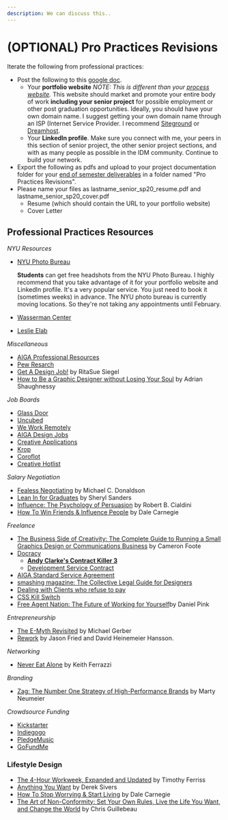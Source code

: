 ```yaml
---
description: We can discuss this..
---
```


# \(OPTIONAL\) Pro Practices Revisions

Iterate the following from professional practices:

* Post the following to this [google doc](https://docs.google.com/document/d/1OcgV14fQ-5CF06pYlxactQf4kqYFKBWtfOupdwr-h5s/edit?usp=sharing). 
  * Your **portfolio website** _NOTE: This is different than your_ [_process website_](../pre-work/website.md)_._  This website should market and promote your entire body of work **including your senior project** for possible employment or other post graduation opportunities. Ideally, you should have your own domain name. I suggest getting your own domain name through an ISP \(Internet Service Provider. I recommend [Siteground](http://siteground.com) or [Dreamhost](http://dreamhost.com).
  * Your **LinkedIn profile**. Make sure you connect with me, your peers in this section of senior project, the other senior project sections, and with as many people as possible in the IDM community. Continue to build your network.
* Export the following as pdfs and upload to your project documentation folder for your [end of semester deliverables](./) in a folder named "Pro Practices Revisions".
* Please name your files as lastname\_senior\_sp20\_resume.pdf and lastname\_senior\_sp20\_cover.pdf 
  * Resume \(which should contain the URL to your portfolio website\)
  * Cover Letter

## Professional Practices Resources

_NYU Resources_

* [NYU Photo Bureau](https://www.nyu.edu/about/leadership-university-administration/office-of-the-president/university-relationsandpublicaffairs/public-affairs/photo-bureau.html)

  **Students** can get free headshots from the NYU Photo Bureau. I highly recommend that you take advantage of it for your portfolio website and LinkedIn profile. It's a very popular service. You just need to book it \(sometimes weeks\) in advance. The NYU photo bureau is currently moving locations. So they're not taking any appointments until February.

* [Wasserman Center](https://www.nyu.edu/students/student-information-and-resources/career-development-and-jobs.html)
* [Leslie Elab](http://entrepreneur.nyu.edu/)

_Miscellaneous_

* [AIGA Professional Resources](http://www.aiga.org/professional-resources)
* [Pew Resarch](http://www.pewresearch.org/)
* [Get A Design Job!](http://www.aiga.org/get-a-design-job) by RitaSue Siegel
* [How to Be a Graphic Designer without Losing Your Soul](https://www.amazon.com/Graphic-Designer-without-Losing-Expanded/dp/1568989830/ref=tmm_pap_swatch_0?_encoding=UTF8&qid=1516586778&sr=1-1-spell) by Adrian Shaughnessy 

_Job Boards_

* [Glass Door](http://glassdoor.com)
* [Uncubed](https://uncubed.com)
* [We Work Remotely](https://weworkremotely.com) 
* [AIGA Design Jobs](http://designjobs.aiga.org)
* [Creative Applications](http://www.creativeapplications.net/job-board)
* [Krop](http://www.krop.com)
* [Coroflot](http://www.coroflot.com/public/jobs_browse.asp)
* [Creative Hotlist](http://www.creativehotlist.com)

_Salary Negotiation_

* [Fealess Negotiating](https://www.amazon.com/Fearless-Negotiating-Michael-C-Donaldson/dp/1259584801/ref=sr_1_1_twi_pap_2?ie=UTF8&qid=1516674344&sr=8-1&keywords=fearless+negotiating) by Michael C. Donaldson
* [Lean In for Graduates](http://www.amazon.com/Lean-Graduates-Sheryl-Sandberg/dp/0385353677/ref=sr_1_1?ie=UTF8&qid=1442940600&sr=8-1&keywords=lean+in+for+graduates) by Sheryl Sanders 
* [Influence: The Psychology of Persuasion](https://www.amazon.com/Influence-Psychology-Persuasion-Robert-Cialdini/dp/006124189X/ref=sr_1_4?s=books&ie=UTF8&qid=1516674402&sr=1-4&keywords=influence) by Robert B. Cialdini
* [How To Win Friends & Influence People](https://www.amazon.com/How-Win-Friends-Influence-People-ebook/dp/B003WEAI4E/ref=sr_1_3?s=books&ie=UTF8&qid=1516674757&sr=1-3&keywords=dale+carnegie) by Dale Carnegie

_Freelance_

* [The Business Side of Creativity: The Complete Guide to Running a Small Graphics Design or Communications Business](https://www.amazon.com/Business-Side-Creativity-Comprehensive-Communications/dp/0393734005/ref=la_B00IMVP96O_1_1?s=books&ie=UTF8&qid=1516586595&sr=1-1) by Cameron Foote 
* [Docracy](http://www.docracy.com/doc/showalluserdocs?sortBy=4&page=1&userId=7435)
  * [**Andy Clarke's Contract Killer 3**](http://stuffandnonsense.co.uk/projects/contract-killer)
  * [Development Service Contract](https://www.docracy.com/7079/development-service-contract)
* [AIGA Standard Service Agreement](http://www.aiga.org/standard-agreement/)
* [smashing magazine: The Collective Legal Guide for Designers](http://www.smashingmagazine.com/2013/04/03/legal-guide-contract-samples-for-designers/)
* [Dealing with Clients who refuse to pay](http://www.smashingmagazine.com/2010/04/09/dealing-with-clients-who-refuse-to-pay)
* [CSS Kill Switch](http://csskillswitch.com)
* [Free Agent Nation: The Future of Working for Yourself](https://www.amazon.com/Free-Agent-Nation-Working-Yourself/dp/0446678791/ref=asap_bc?ie=UTF8)by Daniel Pink 

_Entrepreneurship_

* [The E-Myth Revisited](https://www.amazon.com/E-Myth-Revisited-Small-Businesses-About/dp/0887307280/ref=tmm_pap_swatch_0?_encoding=UTF8&qid=1516833277&sr=8-1) by Michael Gerber
* [Rework](https://www.amazon.com/Rework-Jason-Fried/dp/0307463745/ref=sr_1_1_twi_har_2?s=books&ie=UTF8&qid=1516586631&sr=1-1&keywords=rework) by Jason Fried and David Heinemeier Hansson.

_Networking_

* [Never Eat Alone](https://www.amazon.com/Never-Eat-Alone-Expanded-Updated/dp/B00H6JBFOS/ref=sr_1_1?s=books&ie=UTF8&qid=1516833304&sr=1-1&keywords=never+eat+alone) by Keith Ferrazzi 

_Branding_

* [Zag: The Number One Strategy of High-Performance Brands](https://www.amazon.com/Zag-Number-Strategy-High-Performance-Brands/dp/0321426770/ref=sr_1_3?ie=UTF8&qid=1516833998&sr=8-3&keywords=marty+neumeier) by Marty Neumeier

_Crowdsource Funding_

* [Kickstarter](http://kickstarter.com)
* [Indiegogo](http://www.indiegogo.com)
* [PledgeMusic](http://pledgemusic.com)
* [GoFundMe](http://gofundme.com)

### Lifestyle Design

* [The 4-Hour Workweek, Expanded and Updated](http://www.amazon.com/4-Hour-Workweek-Expanded-Updated-Cutting-Edge/dp/0307465357/ref=sr_1_2?s=books&ie=UTF8&qid=1312561321&sr=1-2) by Timothy Ferriss
* [Anything You Want](http://www.amazon.com/Anything-You-Want-Derek-Sivers/dp/1936719118/ref=sr_1_1?s=books&ie=UTF8&qid=1312561032&sr=1-1) by Derek Sivers
* [How To Stop Worrying & Start Living](https://www.amazon.com/How-stop-worrying-start-living-ebook/dp/B01NCV2RIR/) by Dale Carnegie
* [The Art of Non-Conformity: Set Your Own Rules, Live the Life You Want, and Change the World](http://www.amazon.com/Art-Non-Conformity-Rules-Change-World/dp/0399536108/ref=sr_1_1?s=books&ie=UTF8&qid=1312561247&sr=1-1) by Chris Guillebeau

